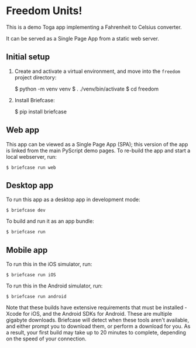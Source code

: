 # Freedom Units!

This is a demo Toga app implementing a Fahrenheit to Celsius converter.

It can be served as a Single Page App from a static web server.

## Initial setup

1. Create and activate a virtual environment, and move into the `freedom`
   project directory:

   $ python -m venv venv
   $ . ./venv/bin/activate
   $ cd freedom

2. Install Briefcase:

   $ pip install briefcase

## Web app

This app can be viewed as a Single Page App (SPA); this version of the app is
linked from the main PyScript demo pages. To re-build the app and start a
local webserver, run:

    $ briefcase run web

## Desktop app

To run this app as a desktop app in development mode:

    $ briefcase dev

To build and run it as an app bundle:

    $ briefcase run

## Mobile app

To run this in the iOS simulator, run:

    $ briefcase run iOS

To run this in the Android simulator, run:

    $ briefcase run android

Note that these builds have extensive requirements that must be installed -
Xcode for iOS, and the Android SDKs for Android. These are multiple gigabyte
downloads. Briefcase will detect when these tools aren't available, and either
prompt you to download them, or perform a download for you. As a result, your
first build may take up to 20 minutes to complete, depending on the speed of
your connection.
